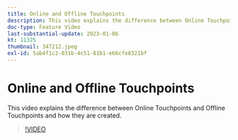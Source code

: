 ```yaml
---
title: Online and Offline Touchpoints
description: This video explains the difference between Online Touchpoints and Offline Touchpoints and how they are created.
doc-type: Feature Video
last-substantial-update: 2023-01-06
kt: 11325
thumbnail: 347212.jpeg
exl-id: 5ab4f1c2-031b-4c51-81b1-e66cfe8321bf
---
```

# Online and Offline Touchpoints

This video explains the difference between Online Touchpoints and Offline Touchpoints and how they are created.

>[!VIDEO](https://video.tv.adobe.com/v/347212/?quality=12&learn=on)
